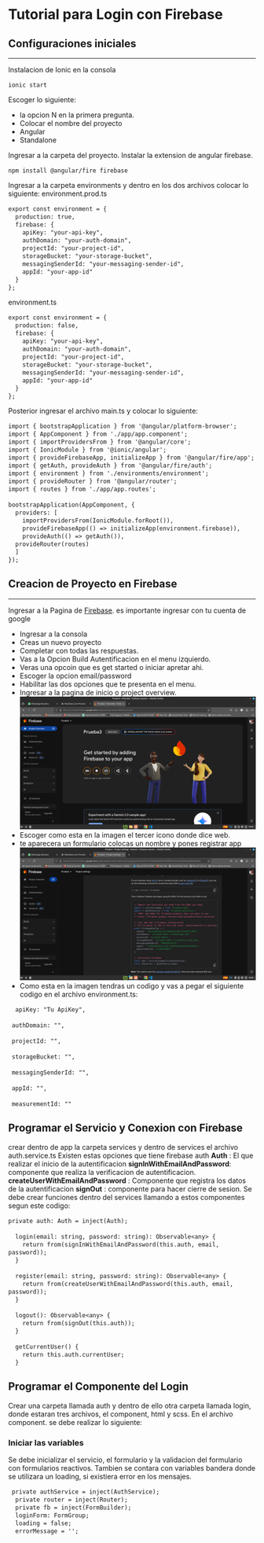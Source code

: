 # Tutorial para Login con Firebase
## Configuraciones iniciales 
---
Instalacion de Ionic en la consola
```
ionic start
```
Escoger lo siguiente:
- la opcion N en la primera pregunta.
- Colocar el nombre del proyecto
- Angular
- Standalone

Ingresar a la carpeta del proyecto.
Instalar la extension de angular firebase.
```
npm install @angular/fire firebase
```
Ingresar a la carpeta environments y dentro en los dos archivos colocar lo siguiente:
environment.prod.ts
```
export const environment = {
  production: true,
  firebase: {
    apiKey: "your-api-key",
    authDomain: "your-auth-domain",
    projectId: "your-project-id",
    storageBucket: "your-storage-bucket",
    messagingSenderId: "your-messaging-sender-id",
    appId: "your-app-id"
  }
};
```
environment.ts
```
export const environment = {
  production: false,
  firebase: {
    apiKey: "your-api-key",
    authDomain: "your-auth-domain",
    projectId: "your-project-id",
    storageBucket: "your-storage-bucket",
    messagingSenderId: "your-messaging-sender-id",
    appId: "your-app-id"
  }
};
```
Posterior ingresar el archivo main.ts y colocar lo siguiente:
```
import { bootstrapApplication } from '@angular/platform-browser';
import { AppComponent } from './app/app.component';
import { importProvidersFrom } from '@angular/core';
import { IonicModule } from '@ionic/angular';
import { provideFirebaseApp, initializeApp } from '@angular/fire/app';
import { getAuth, provideAuth } from '@angular/fire/auth';
import { environment } from './environments/environment';
import { provideRouter } from '@angular/router';
import { routes } from './app/app.routes';

bootstrapApplication(AppComponent, {
  providers: [
    importProvidersFrom(IonicModule.forRoot()),
    provideFirebaseApp(() => initializeApp(environment.firebase)),
    provideAuth(() => getAuth()),
  provideRouter(routes)
  ]
});
```
## Creacion de Proyecto en Firebase
---
Ingresar a la Pagina de [Firebase](https://firebase.google.com/).
es importante ingresar con tu cuenta de google 
- Ingresar a la consola
- Creas un nuevo proyecto
- Completar con todas las respuestas.
- Vas a la Opcion Build Autentificacion en el menu izquierdo.
- Veras una opcoin que es get started o iniciar apretar ahi.
- Escoger la opcion email/password
- Habilitar las dos opciones que te presenta en el menu.
- Ingresar a la pagina de inicio o project overview.
![This is an alt text.](/src/assets/screen1.png "This is a sample image.")
- Escoger como esta en la imagen el tercer icono donde dice web.
- te aparecera un formulario colocas un nombre y pones registrar app
![This is an alt text.](/src/assets/screen2.png "This is a sample image.")
- Como esta en la imagen tendras un codigo y vas a pegar el siguiente codigo en el archivo environment.ts:
 ```
   apiKey: "Tu ApiKey",

  authDomain: "",

  projectId: "",

  storageBucket: "",

  messagingSenderId: "",

  appId: "",

  measurementId: ""
```
## Programar el Servicio y Conexion con Firebase
crear dentro de app la carpeta services y dentro de services el archivo auth.service.ts
Existen estas opciones que tiene firebase auth
**Auth** : El que realizar el inicio de la autentificacion
**signInWithEmailAndPassword**: componente que realiza la verificacion de autentificacion. **createUserWithEmailAndPassword** : Componente que registra los datos de la autentificacion
**signOut** : componente para hacer cierre de sesion.
Se debe crear funciones dentro del services llamando a estos componentes segun este codigo:
```
private auth: Auth = inject(Auth);

  login(email: string, password: string): Observable<any> {
    return from(signInWithEmailAndPassword(this.auth, email, password));
  }

  register(email: string, password: string): Observable<any> {
    return from(createUserWithEmailAndPassword(this.auth, email, password));
  }

  logout(): Observable<any> {
    return from(signOut(this.auth));
  }

  getCurrentUser() {
    return this.auth.currentUser;
  }
```
## Programar el Componente del Login
Crear una carpeta llamada auth y dentro de ello otra carpeta llamada login, donde estaran tres archivos, el component, html y scss.
En el archivo component. se debe realizar lo siguiente:
### Iniciar las variables
Se debe inicializar el servicio, el formulario y la validacion del formulario con formularios reactivos. 
Tambien se contara con variables bandera donde se utilizara un loading, si existiera error en los mensajes.
```
 private authService = inject(AuthService);
  private router = inject(Router);
  private fb = inject(FormBuilder);
  loginForm: FormGroup;
  loading = false;
  errorMessage = '';
```
